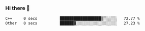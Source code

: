 ### Hi there 👋

<!--START_SECTION:waka-->

```txt
C++     0 secs          ██████████████████▒░░░░░░   72.77 %
Other   0 secs          ██████▓░░░░░░░░░░░░░░░░░░   27.23 %
```

<!--END_SECTION:waka-->

<!--
**jerry-shao/jerry-shao** is a ✨ _special_ ✨ repository because its `README.md` (this file) appears on your GitHub profile.

Here are some ideas to get you started:

- 🔭 I’m currently working on ...
- 🌱 I’m currently learning ...
- 👯 I’m looking to collaborate on ...
- 🤔 I’m looking for help with ...
- 💬 Ask me about ...
- 📫 How to reach me: ...
- 😄 Pronouns: ...
- ⚡ Fun fact: ...
-->
